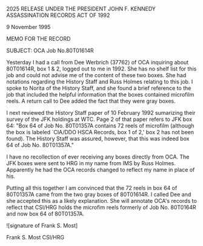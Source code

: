2025 RELEASE UNDER THE PRESIDENT JOHN F. KENNEDY ASSASSINATION RECORDS ACT OF 1992

9 November 1995

MEMO FOR THE RECORD

SUBJECT: OCA Job No.80T01614R

Yesterday I had a call from Dee Werbrich (37762) of OCA inquiring about 80T01614R, box 1 & 2, logged out to me in 1992. She has no shelf list for this job and could not advise me of the content of these two boxes. She had notations regarding the History Staff and Russ Holmes relating to this job. I spoke to Norita of the History Staff, and she found a brief reference to the job that included the helpful information that the boxes contained microfilm reels. A return call to Dee added the fact that they were gray boxes.

I next reviewed the History Staff paper of 10 February 1992 sumarizing their survey of the JFK holdings at WTC. Page 2 of that paper refers to JFK box 64: "Box 64 of Job No. 80T01357A contains 72 reels of microfilm (although the box is labeled `CIA/DDO HSCA Records, box 1 of 2,' box 2 has not been found). The History Staff was assured, however, that this was indeed box 64 of Job No. 80T01357A."

I have no recollection of ever receiving any boxes directly from OCA. The JFK boxes were sent to HRG in my name from IMS by Russ Holmes. Apparently he had the OCA records changed to reflect my name in place of his.

Putting all this together I am convinced that the 72 reels in box 64 of 80T01357A came from the two gray boxes of 80T01614R. I called Dee and she accepted this as a likely explanation. She will annotate OCA's records to reflect that CSI/HRG holds the microfim reels formerly of Job No. 80T0164R and now box 64 of 80T01357A.

![signature of Frank S. Most]

Frank S. Most
CSI/HRG
